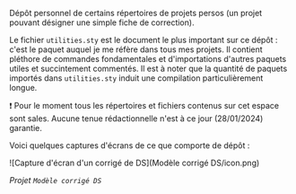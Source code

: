 Dépôt personnel de certains répertoires de projets persos (un projet pouvant désigner une simple fiche de correction).

Le fichier `utilities.sty` est le document le plus important sur ce dépôt : c'est le paquet auquel je me réfère dans tous mes projets. Il contient pléthore de commandes fondamentales et d'importations d'autres paquets utiles et succintement commentés.
Il est à noter que la quantité de paquets importés dans `utilities.sty` induit une compilation particulièrement longue.

:heavy_exclamation_mark: Pour le moment tous les répertoires et fichiers contenus sur cet espace sont sales. Aucune tenue rédactionnelle n'est à ce jour (28/01/2024) garantie.


Voici quelques captures d'écrans de ce que comporte de dépôt :

![Capture d'écran d'un corrigé de DS](Modèle corrigé DS/icon.png)

*Projet `Modèle corrigé DS`*
